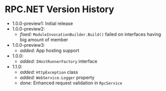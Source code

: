 # RPC.NET Version History
- 1.0.0-preview1: Initial release
- 1.0.0-preview2:
  - *fixed:* `ModuleInvocationBuilder.Build()` failed on interfaces having big amount of member
- 1.0.0-preview3:
  - *added:* App hosting support
- 1.0.0:
  - *added:* `IHostRunnerFactory` interface
- 1.1.0:
  - *added:* `HttpException` class
  - *added:* `WebService.Logger` property
  - *done:* Enhanced request validation in `RpcService`